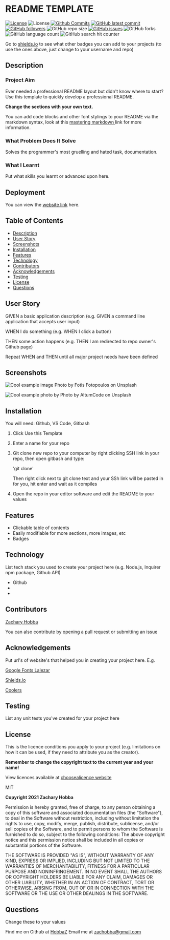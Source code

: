 # README TEMPLATE

[![License](https://img.shields.io/badge/License-MIT-blue.svg)](https://choosealicense.com/licenses/mit/)
![License](https://img.shields.io/badge/Made%20with-Markdown-darkgreen.svg)
[![Github Commits](https://img.shields.io/github/commit-activity/w/HobbaZ/README-template)](https://github.com/HobbaZ/README-template/commits)
[![GitHub latest commit](https://img.shields.io/github/last-commit/HobbaZ/README-template)](https://github.com/HobbaZ/README-template/branches)
[![GitHub followers](https://img.shields.io/github/followers/HobbaZ.svg)]()
![GitHub repo size](https://img.shields.io/github/repo-size/HobbaZ/README-template)
[![GitHub issues](https://img.shields.io/github/issues/HobbaZ/README-template)](https://img.shields.io/github/issues/HobbaZ/README-template)
![GitHub forks](https://img.shields.io/github/forks/HobbaZ/README-template)
![GitHub language count](https://img.shields.io/github/languages/count/HobbaZ/README-template)
![GitHub search hit counter](https://img.shields.io/github/search/HobbaZ/README-template/hits)

Go to [shields.io](https://img.shields.io) to see what other badges you can add to your projects (to use the ones above, just change to your username and repo)

## Description
### Project Aim ###
Ever needed a professional README layout but didn't know where to start? Use this template to quickly develop a professional README. 


**Change the sections with your own text.**


You can add code blocks and other font stylings to your README via the markdown syntax, look at this [mastering markdown ](https://guides.github.com/features/mastering-markdown/) link for more information.

### What Problem Does It Solve ###
Solves the programmer's most gruelling and hated task, documentation.

### What I Learnt ###
Put what skills you learnt or advanced upon here.

## Deployment
You can view the [website link](https://github.com/HobbaZ/README-template) here. 


## Table of Contents
- [Description](#description)
- [User Story](#user-story)
- [Screenshots](#screenshots)
- [Installation](#installation)
- [Features](#features)
- [Technology](#technology)
- [Contributors](#contributors)
- [Acknowledgements](#acknowledgements)
- [Testing](#testing)
- [License](#license)
- [Questions](#questions)

## User Story
GIVEN a basic application description (e.g. GIVEN a command line application that accepts user input)

WHEN I do something (e.g. WHEN I click a button)

THEN some action happens (e.g. THEN I am redirected to repo owner's Github page)

Repeat WHEN and THEN until all major project needs have been defined

## Screenshots
![Cool example image Photo by <a href="https://unsplash.com/@ffstop?utm_source=unsplash&utm_medium=referral&utm_content=creditCopyText">Fotis Fotopoulos</a> on <a href="https://unsplash.com/s/photos/programming?utm_source=unsplash&utm_medium=referral&utm_content=creditCopyText">Unsplash</a>
  ](./assets/images/fotis-fotopoulos-DuHKoV44prg-unsplash.jpg)
  
![Cool example photo by Photo by <a href="https://unsplash.com/@altumcode?utm_source=unsplash&utm_medium=referral&utm_content=creditCopyText">AltumCode</a> on <a href="https://unsplash.com/s/photos/programming?utm_source=unsplash&utm_medium=referral&utm_content=creditCopyText">Unsplash</a>
  ](./assets/images/altumcode-XMFZqrGyV-Q-unsplash.jpg)

## Installation
You will need: 
Github, VS Code, Gitbash

1. Click Use this Template
2. Enter a name for your repo
3. Git clone new repo to your computer by right clicking SSH link in your repo, then open gitbash and type:

    'git clone' 
    
    Then right click next to git clone text and your SSh link will be pasted in for you, hit enter and wait as it compiles

4. Open the repo in your editor software and edit the README to your values

## Features
- Clickable table of contents
- Easily modifiable for more sections, more images, etc
- Badges

## Technology
List tech stack you used to create your project here (e.g. Node.js, Inquirer npm package, Github API)
- Github
- 
- 

## Contributors
[Zachary Hobba](https://github.com/HobbaZ)

You can also contribute by opening a pull request or submitting an issue

## Acknowledgements
Put url's of website's that helped you in creating your project here.
E.g.

[Google Fonts Lalezar](https://fonts.google.com/specimen/Lalezar?category=Display#standard-styles)

[Shields.io](https://shields.io/)

[Coolers](https://coolors.co/)

## Testing
List any unit tests you've created for your project here

## License

This is the licence conditions you apply to your project (e.g. limitations on how it can be used, if they need to attribute you as the creator). 

**Remember to change the copyright text to the current year and your name!**

View licences available at [choosealicence website](https://choosealicense.com/licenses/)

MIT

**Copyright 2021 Zachary Hobba**

Permission is hereby granted, free of charge, to any person obtaining a copy of this software and associated documentation files (the "Software"), to deal in the Software without restriction, including without limitation the rights to use, copy, modify, merge, publish, distribute, sublicense, and/or sell copies of the Software, and to permit persons to whom the Software is furnished to do so, subject to the following conditions:
The above copyright notice and this permission notice shall be included in all copies or substantial portions of the Software.
    
THE SOFTWARE IS PROVIDED "AS IS", WITHOUT WARRANTY OF ANY KIND, EXPRESS OR IMPLIED, INCLUDING BUT NOT LIMITED TO THE WARRANTIES OF MERCHANTABILITY, FITNESS FOR A PARTICULAR PURPOSE AND NONINFRINGEMENT. IN NO EVENT SHALL THE AUTHORS OR COPYRIGHT HOLDERS BE LIABLE FOR ANY CLAIM, DAMAGES OR OTHER LIABILITY, WHETHER IN AN ACTION OF CONTRACT, TORT OR OTHERWISE, ARISING FROM, OUT OF OR IN CONNECTION WITH THE SOFTWARE OR THE USE OR OTHER DEALINGS IN THE SOFTWARE.

## Questions
Change these to your values

Find me on Github at [HobbaZ](https://github.com/HobbaZ)
Email me at [zachobba@gmail.com](zachobba@gmail.com)